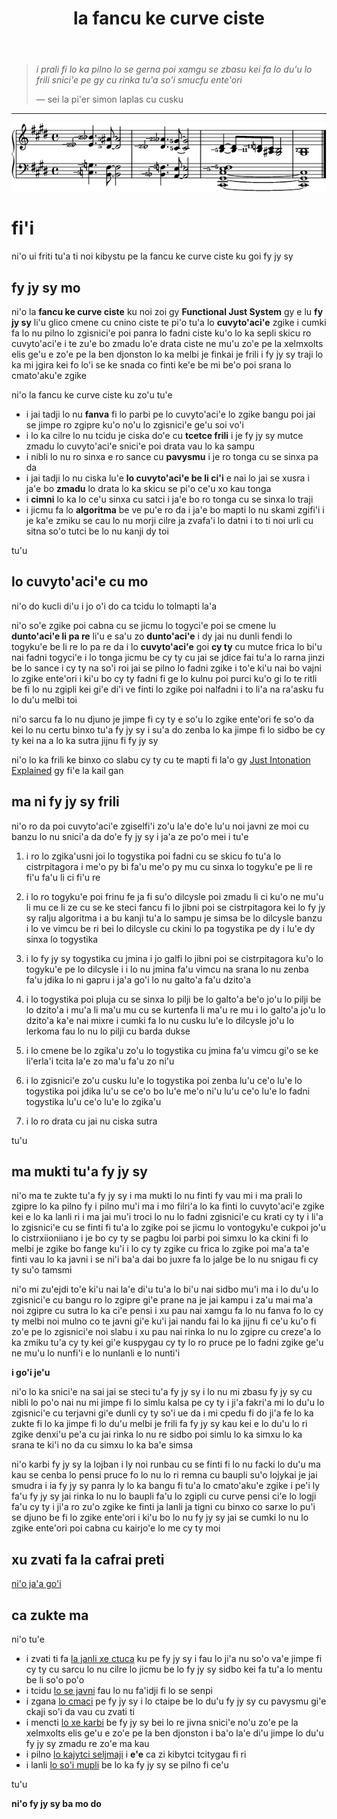 ﻿---
title: la fancu ke curve ciste
---

> *i prali fi lo ka pilno lo se gerna poi xamgu se zbasu kei fa lo du'u lo frili snici'e pe gy cu rinka tu'a so'i smucfu ente'ori*
>
> — sei la pi'er simon laplas cu cusku

---

<img src="../assets/impression.png" alt="i ti jvinu fy jy sy">

# fi'i

ni'o ui friti tu'a ti noi kibystu pe la fancu ke curve ciste ku goi fy jy sy

## fy jy sy mo

ni'o la **fancu ke curve ciste** ku noi zoi gy **Functional Just System** gy e lu **fy jy sy** li'u glico cmene cu cnino ciste te pi'o tu'a lo **cuvyto'aci'e** zgike
i cumki fa lo nu pilno lo zgisnici'e poi panra lo fadni ciste ku'o lo ka sepli skicu ro cuvyto'aci'e
i te zu'e bo zmadu lo'e drata ciste ne mu'u zo'e pe la xelmxolts elis ge'u e zo'e pe la ben djonston lo ka melbi je finkai je frili
i fy jy sy traji lo ka mi jgira kei fo lo'i se ke snada co finti ke'e be mi be'o poi srana lo cmato'aku'e zgike

ni'o la fancu ke curve ciste ku zo'u tu'e

- i jai tadji lo nu **fanva** fi lo parbi pe lo cuvyto'aci'e lo zgike bangu poi jai se jimpe ro zgipre ku'o no'u lo zgisnici'e ge'u soi vo'i
- i lo ka cilre lo nu tcidu je ciska do'e cu **tcetce frili** i je fy jy sy mutce zmadu lo cuvyto'aci'e snici'e poi drata vau lo ka sampu
- i nibli lo nu ro sinxa e ro sance cu **pavysmu** i je ro tonga cu se sinxa pa da
- i jai tadji lo nu ciska lu'e **lo cuvyto'aci'e be li ci'i** e nai lo jai se xusra i ja'e bo **zmadu** lo drata lo ka skicu se pi'o ce'u xo kau tonga
- i **cimni** lo ka lo ce'u sinxa cu satci i ja'e bo ro tonga cu se sinxa lo traji
- i jicmu fa lo **algoritma** be ve pu'e ro da i ja'e bo mapti lo nu skami zgifi'i i je ka'e zmiku se cau lo nu morji cilre ja zvafa'i lo datni i to ti noi urli cu sitna so'o tutci be lo nu kanji dy toi

tu'u

## lo cuvyto'aci'e cu mo

ni'o do kucli di'u i jo o'i do ca tcidu lo tolmapti la'a

ni'o so'e zgike poi cabna cu se jicmu lo togyci'e poi se cmene lu **dunto'aci'e li pa re** li'u e sa'u zo **dunto'aci'e**
i dy jai nu dunli fendi lo togyku'e be li re lo pa re da
i lo **cuvyto'aci'e** goi **cy ty** cu mutce frica lo bi'u nai fadni togyci'e
i lo tonga jicmu be cy ty cu jai se jdice fai tu'a lo rarna jinzi be lo sance
i cy ty na so'i roi jai se pilno lo fadni zgike
i to'e ki'u nai bo vajni lo zgike ente'ori
i ki'u bo cy ty fadni fi ge lo kulnu poi purci ku'o gi lo te ritli be fi lo nu zgipli kei gi'e di'i ve finti lo zgike poi nalfadni
i to li'a na ra'asku fu lo du'u melbi toi

ni'o sarcu fa lo nu djuno je jimpe fi cy ty e so'u lo zgike ente'ori fe so'o da kei lo nu certu binxo tu'a fy jy sy
i su'a do zenba lo ka jimpe fi lo sidbo be cy ty kei na a lo ka sutra jijnu fi fy jy sy

ni'o lo ka frili ke binxo co slabu cy ty cu te mapti fi la'o gy [Just Intonation Explained](https://www.kylegann.com/tuning.html) gy fi'e la kail gan

## ma ni fy jy sy frili

ni'o ro da poi cuvyto'aci'e zgiselfi'i zo'u la'e do'e lu'u noi javni ze moi cu banzu lo nu snici'a da do'e fy jy sy
i ja'a ze po'o mei
i tu'e

1. i ro lo zgika'usni joi lo togystika poi fadni cu se skicu fo tu'a lo cistrpitagora i me'o py bi fa'u me'o py mu cu sinxa lo togyku'e pe li re fi'u fa'u li ci fi'u re

2. i lo ro togyku'e poi frinu fe ja fi su'o dilcysle poi zmadu li ci ku'o ne mu'u li mu ce li ze cu se ke steci fancu fi lo jibni poi se cistrpitagora kei lo fy jy sy ralju algoritma i a bu kanji tu'a lo sampu je simsa be lo dilcysle banzu i lo ve vimcu be ri bei lo dilcysle cu ckini lo pa togystika pe dy i lu'e dy sinxa lo togystika

3. i lo fy jy sy togystika cu jmina i jo galfi lo jibni poi se cistrpitagora ku'o lo togyku'e pe lo dilcysle i i lo nu jmina fa'u vimcu na srana lo nu zenba fa'u jdika lo ni gapru i ja'a go'i lo nu galto'a fa'u dzito'a

4. i lo togystika poi pluja cu se sinxa lo pilji be lo galto'a be'o jo'u lo pilji be lo dzito'a i mu'a li ma'u mu cu se kurtenfa li ma'u re mu i lo galto'a jo'u lo dzito'a ka'e nai mixre i cumki fa lo nu cusku lu'e lo dilcysle jo'u lo lerkoma fau lo nu lo pilji cu barda dukse

5. i lo cmene be lo zgika'u zo'u lo togystika cu jmina fa'u vimcu gi'o se ke li'erla'i tcita la'e zo ma'u fa'u zo ni'u

6. i lo zgisnici'e zo'u cusku lu'e lo togystika poi zenba lu'u ce'o lu'e lo togystika poi jdika lu'u se ce'o bo lu'e me'o ni'u lu'u ce'o lu'e lo fadni togystika lu'u ce'o lu'e lo zgika'u

7. i lo ro drata cu jai nu ciska sutra

tu'u

## ma mukti tu'a fy jy sy

ni'o ma te zukte tu'a fy jy sy
i ma mukti lo nu finti fy vau mi
i ma prali lo zgipre lo ka pilno fy
i pilno mu'i ma
i mo filri'a lo ka finti lo cuvyto'aci'e zgike kei e lo ka lanli ri
i ma jai mu'i troci lo nu lo fadni zgisnici'e cu krati cy ty
i li'a lo zgisnici'e cu se finti fi tu'a lo zgike poi se jicmu lo vontogyku'e cukpoi jo'u lo cistrxiioniiano
i je bo cy ty se pagbu loi parbi poi simxu lo ka ckini fi lo melbi je zgike bo fange ku'i
i lo cy ty zgike cu frica lo zgike poi ma'a ta'e finti vau lo ka javni
i se ni'i ba'a dai bo juxre fa lo jalge be lo nu snigau fi cy ty su'o tamsmi

ni'o mi zu'ejdi to'e ki'u nai la'e di'u tu'a lo bi'u nai sidbo mu'i ma
i lo du'u lo zgisnici'e cu bangu ro lo zgipre gi'e prane na je jai kampu
i za'u mai ma'a noi zgipre cu sutra lo ka ci'e pensi
i xu pau nai xamgu fa lo nu fanva fo lo cy ty melbi noi mulno co te javni gi'e ku'i jai nandu fai lo ka jijnu fi ce'u ku'o fi zo'e pe lo zgisnici'e noi slabu
i xu pau nai rinka lo nu lo zgipre cu creze'a lo ka zmiku tu'a cy ty kei gi'e kuspygau cy ty lo ro pruce pe lo fadni zgike ge'u ne mu'u lo nunfi'i e lo nunlanli e lo nunti'i

**i go'i je'u**

ni'o lo ka snici'e na sai jai se steci tu'a fy jy sy
i lo nu mi zbasu fy jy sy cu nibli lo po'o nai nu mi jimpe fi lo simlu kalsa pe cy ty
i ji'a fakri'a mi lo du'u lo zgisnici'e cu terjavni gi'e dunli cy ty so'i ue da
i mi cpedu fi do ji'a fe lo ka zukte fi lo ka jimpe fi lo du'u melbi je frili fa fy jy sy kau kei e lo du'u lo ri zgike denxi'u pe'a cu jai rinka lo nu re sidbo poi simlu lo ka simxu lo ka srana te ki'i no da cu simxu lo ka ba'e simsa

ni'o karbi fy jy sy la lojban
i ly noi runbau cu se finti fi lo nu facki lo du'u ma kau se cenba lo pensi pruce fo lo nu lo ri remna cu baupli su'o lojykai je jai smudra
i ia fy jy sy panra ly lo ka bangu fi tu'a lo cmato'aku'e zgike
i pe'i ly fa'u fy jy sy jai rinka lo nu lo baupli fa'u lo zgipli cu curve pensi ci'e lo logji fa'u cy ty
i ji'a ro zu'o zgike ke finti ja lanli ja tigni cu binxo co sarxe lo pu'i se djuno be fi lo zgike ente'ori
i ki'u bo lo nu fy jy sy jai se cumki lo nu lo zgike ente'ori poi cabna cu kairjo'e lo me cy ty moi

## xu zvati fa la cafrai preti

[ni'o ja'a go'i](faq.html)

## ca zukte ma

ni'o tu'e

- i zvati ti fa [la janli xe ctuca](crash.html) ku pe fy jy sy i fau lo ji'a nu so'o va'e jimpe fi cy ty cu sarcu lo nu cilre lo jicmu be lo fy jy sy sidbo kei fa tu'a lo mentu be li so'o po'o
- i tcidu [lo se javni](rules.html) fau lo nu fa'idji fi lo se senpi
- i zgana [lo cmaci](math.html) pe fy jy sy i lo ctaipe be lo du'u fy jy sy cu pavysmu gi'e ckaji so'i da vau cu zvati ti
- i mencti [lo xe karbi](compare.html) be fy jy sy bei lo re jivna snici'e no'u zo'e pe la xelmxolts elis ge'u e zo'e pe la ben djonston i ba'o la'e di'u jimpe lo du'u fy jy sy zmadu re zo'e ma kau
- i pilno [lo kajytci seljmaji](calc.html) i **e'e** ca zi kibytci tcitygau fi ri
- i lanli [lo so'i mupli](examples.html) be lo ka fy jy sy se pilno fi ce'u

tu'u

**ni'o fy jy sy ba mo do**
